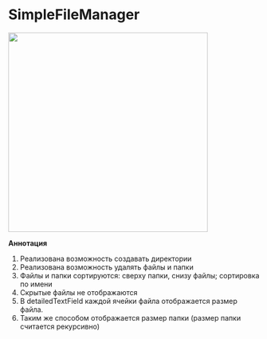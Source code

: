 # SimpleFileManager

<img src="https://github.com/MayborodaPavel/SimpleFileManager/blob/master/Representation/SimpleFileManager.gif" width="400" />


**Аннотация**

1. Реализована возможность создавать директории
2. Реализована возможность удалять файлы и папки
3. Файлы и папки сортируются: сверху папки, снизу файлы; сортировка по имени
4. Скрытые файлы не отображаются 
5. В detailedTextField каждой ячейки файла отображается размер файла.
6. Таким же способом отображается размер папки (размер папки считается рекурсивно)

